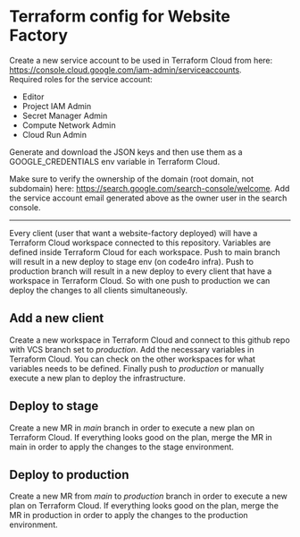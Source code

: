 # Terraform config for Website Factory

Create a new service account to be used in Terraform Cloud from here: https://console.cloud.google.com/iam-admin/serviceaccounts.  
Required roles for the service account:

- Editor
- Project IAM Admin
- Secret Manager Admin
- Compute Network Admin
- Cloud Run Admin

Generate and download the JSON keys and then use them as a GOOGLE_CREDENTIALS env variable in Terraform Cloud.

Make sure to verify the ownership of the domain (root domain, not subdomain) here: https://search.google.com/search-console/welcome.
Add the service account email generated above as the owner user in the search console.

---

Every client (user that want a website-factory deployed) will have a Terraform Cloud workspace connected to this repository. Variables are defined inside Terraform Cloud for each workspace. Push to main branch will result in a new deploy to stage env (on code4ro infra). Push to production branch will result in a new deploy to every client that have a workspace in Terraform Cloud. So with one push to production we can deploy the changes to all clients simultaneously.

## Add a new client

Create a new workspace in Terraform Cloud and connect to this github repo with VCS branch set to _production_. Add the necessary variables in Terraform Cloud. You can check on the other workspaces for what variables needs to be defined. Finally push to _production_ or manually execute a new plan to deploy the infrastructure.

## Deploy to stage

Create a new MR in _main_ branch in order to execute a new plan on Terraform Cloud. If everything looks good on the plan, merge the MR in main in order to apply the changes to the stage environment.

## Deploy to production

Create a new MR from _main_ to _production_ branch in order to execute a new plan on Terraform Cloud. If everything looks good on the plan, merge the MR in production in order to apply the changes to the production environment.
